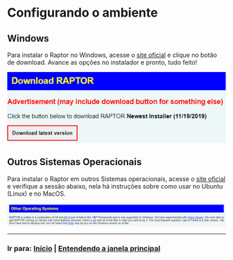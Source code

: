 # Configurando o ambiente

## Windows

Para instalar o Raptor no Windows, acesse o [site oficial](https://raptor.martincarlisle.com/) e clique no botão de download. Avance as opções no instalador e pronto, tudo feito!

<p align="left">
  <img src="../assets/download.png">
</p>

## Outros Sistemas Operacionais

Para instalar o Raptor em outros Sistemas operacionais, acesse o [site oficial](https://raptor.martincarlisle.com/) e verifique a sessão abaixo, nela há instruções sobre como usar no Ubuntu (Linux) e no MacOS.

<p align="left">
  <img src="../assets/outrosOs.png">
</p>

---

### Ir para: [Início](/README.md) | [Entendendo a janela principal](./4-Intro.md)
